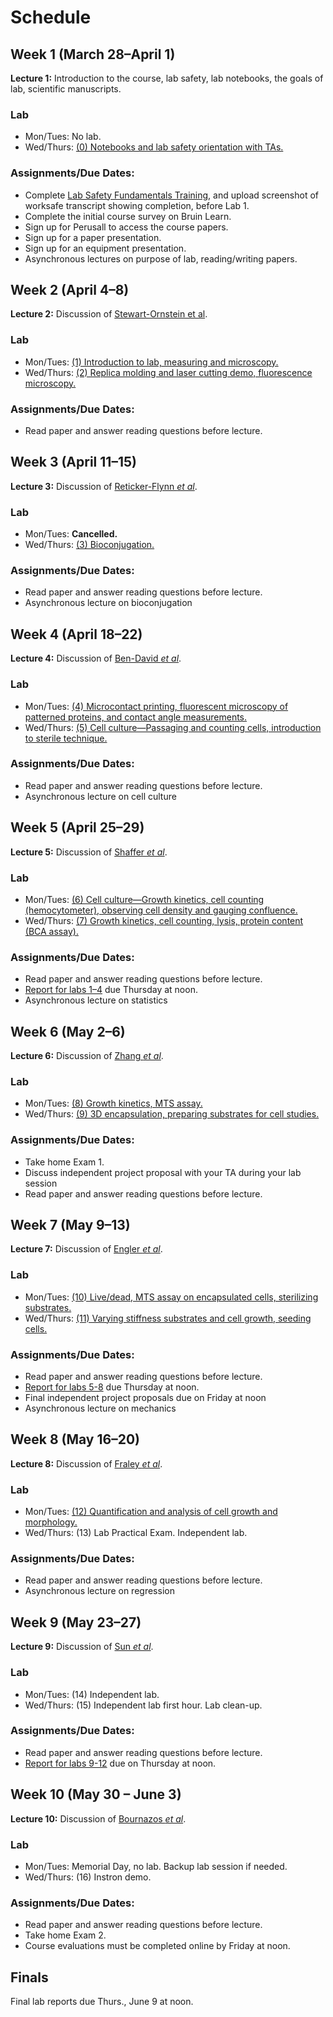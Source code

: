 # Schedule

## Week 1 (March 28–April 1)

**Lecture 1:** Introduction to the course, lab safety, lab notebooks, the goals of lab, scientific manuscripts.

### Lab

- Mon/Tues: No lab.
- Wed/Thurs: [(0) Notebooks and lab safety orientation with TAs.](lab0.html)

### Assignments/Due Dates:

- Complete [Lab Safety Fundamentals Training](https://worksafe.ucla.edu/), and upload screenshot of worksafe transcript showing completion, before Lab 1.
- Complete the initial course survey on Bruin Learn.
- Sign up for Perusall to access the course papers.
- Sign up for a paper presentation.
- Sign up for an equipment presentation.
- Asynchronous lectures on purpose of lab, reading/writing papers.

## Week 2 (April 4–8)

**Lecture 2:** Discussion of [Stewart-Ornstein et al](https://doi.org/10.1016/j.cels.2017.09.012).

### Lab

- Mon/Tues: [(1) Introduction to lab, measuring and microscopy.](lab1.html)
- Wed/Thurs: [(2) Replica molding and laser cutting demo, fluorescence microscopy.](lab2.html)

### Assignments/Due Dates:

- Read paper and answer reading questions before lecture.

## Week 3 (April 11–15)

**Lecture 3:** Discussion of [Reticker-Flynn *et al*](https://doi.org/10.1038/ncomms2128).

### Lab

- Mon/Tues: **Cancelled.**
- Wed/Thurs: [(3) Bioconjugation.](lab3.html)

### Assignments/Due Dates:

- Read paper and answer reading questions before lecture.
- Asynchronous lecture on bioconjugation

## Week 4 (April 18–22)

**Lecture 4:** Discussion of [Ben-David *et al*](https://doi.org/10.1038/s41586-018-0409-3).

### Lab

- Mon/Tues: [(4) Microcontact printing, fluorescent microscopy of patterned proteins, and contact angle measurements.](lab4.html)
- Wed/Thurs: [(5) Cell culture—Passaging and counting cells, introduction to sterile technique.](lab5.html)

### Assignments/Due Dates:

- Read paper and answer reading questions before lecture.
- Asynchronous lecture on cell culture

## Week 5 (April 25–29)

**Lecture 5:** Discussion of [Shaffer *et al*](https://www.nature.com/articles/nature22794).

### Lab

- Mon/Tues: [(6) Cell culture—Growth kinetics, cell counting (hemocytometer), observing cell density and gauging confluence.](lab6.html)
- Wed/Thurs: [(7) Growth kinetics, cell counting, lysis, protein content (BCA assay).](lab7.html)

### Assignments/Due Dates:

- Read paper and answer reading questions before lecture.
- [Report for labs 1–4](Report-Guideline.html) due Thursday at noon.
- Asynchronous lecture on statistics

## Week 6 (May 2–6)

**Lecture 6:** Discussion of [Zhang *et al*](https://doi.org/10.1038/s41551-020-0582-1).

### Lab

- Mon/Tues: [(8) Growth kinetics, MTS assay.](lab8.html)
- Wed/Thurs: [(9) 3D encapsulation, preparing substrates for cell studies.](lab9.html)

### Assignments/Due Dates:

- Take home Exam 1.
- Discuss independent project proposal with your TA during your lab session
- Read paper and answer reading questions before lecture.

## Week 7 (May 9–13)

**Lecture 7:** Discussion of [Engler *et al*](https://doi.org/10.1016/j.cell.2006.06.044).

### Lab

- Mon/Tues: [(10) Live/dead, MTS assay on encapsulated cells, sterilizing substrates.](labA.html)
- Wed/Thurs: [(11) Varying stiffness substrates and cell growth, seeding cells.](labB.html)

### Assignments/Due Dates:

- Read paper and answer reading questions before lecture.
- [Report for labs 5-8](Report-Guideline.html) due Thursday at noon.
- Final independent project proposals due on Friday at noon
- Asynchronous lecture on mechanics

## Week 8 (May 16–20)

**Lecture 8:** Discussion of [Fraley *et al*](https://www.nature.com/articles/ncb2062).

### Lab

- Mon/Tues: [(12) Quantification and analysis of cell growth and morphology.](labC.html)
- Wed/Thurs: (13) Lab Practical Exam. Independent lab.

### Assignments/Due Dates:

- Read paper and answer reading questions before lecture.
- Asynchronous lecture on regression

## Week 9 (May 23–27)

**Lecture 9:** Discussion of [Sun *et al*](http://www.nature.com/doifinder/10.1038/nature11409).

### Lab

- Mon/Tues: (14) Independent lab.
- Wed/Thurs: (15) Independent lab first hour. Lab clean-up.  

### Assignments/Due Dates:

- Read paper and answer reading questions before lecture.
- [Report for labs 9-12](Report-Guideline.html) due on Thursday at noon.

## Week 10 (May 30 – June 3)

**Lecture 10:** Discussion of [Bournazos *et al*](https://doi.org/10.1038/s41586-020-2838-z).

### Lab

- Mon/Tues: Memorial Day, no lab. Backup lab session if needed.
- Wed/Thurs: (16) Instron demo.

### Assignments/Due Dates:

- Read paper and answer reading questions before lecture.
- Take home Exam 2.
- Course evaluations must be completed online by Friday at noon.

## Finals

Final lab reports due Thurs., June 9 at noon.
